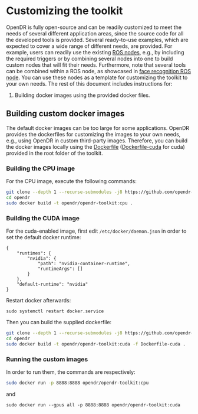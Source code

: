 # Customizing the toolkit

OpenDR is fully open-source and can be readily customized to meet the needs of several different application areas, since the source code for all the developed tools is provided.
Several ready-to-use examples, which are expected to cover a wide range of different needs, are provided.
For example, users can readily use the existing [ROS nodes](projects/opendr_ws), e.g., by including the required triggers or by combining several nodes into one to build custom nodes that will fit their needs. 
Furthermore, note that several tools can be combined within a ROS node, as showcased in [face recognition ROS node](projects/opendr_ws/src/perception/scripts/face_recognition.py). 
You can use these nodes as a template for customizing the toolkit to your own needs.
The rest of this document includes instructions for:
1. Building docker images using the provided docker files. 


## Building custom docker images
The default docker images can be too large for some applications.
OpenDR provides the dockerfiles for customizing the images to your own needs, e.g., using OpenDR in custom third-party images.
Therefore, you can build the docker images locally using the [Dockerfile](/Dockerfile) ([Dockerfile-cuda](/Dockerfile-cuda) for cuda) provided in the root folder of the toolkit.

### Building the CPU image
For the CPU image, execute the following commands:
```bash
git clone --depth 1 --recurse-submodules -j8 https://github.com/opendr-eu/opendr
cd opendr
sudo docker build -t opendr/opendr-toolkit:cpu .
```

### Building the CUDA image
For the cuda-enabled image, first edit `/etc/docker/daemon.json` in order to set the default docker runtime:
```
{
    "runtimes": {
        "nvidia": {
            "path": "nvidia-container-runtime",
            "runtimeArgs": []
        }
    },
    "default-runtime": "nvidia"
}
```

Restart docker afterwards:
```
sudo systemctl restart docker.service
```
Then you can build the supplied dockerfile:
```bash
git clone --depth 1 --recurse-submodules -j8 https://github.com/opendr-eu/opendr
cd opendr
sudo docker build -t opendr/opendr-toolkit:cuda -f Dockerfile-cuda .
```

### Running the custom images
In order to run them, the commands are respectively:
```bash
sudo docker run -p 8888:8888 opendr/opendr-toolkit:cpu
```
and
```
sudo docker run --gpus all -p 8888:8888 opendr/opendr-toolkit:cuda
```

